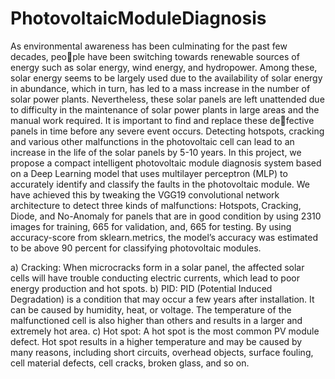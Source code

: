 # PhotovoltaicModuleDiagnosis

As environmental awareness has been culminating for the past few decades, people have been switching towards renewable sources of energy such as solar energy, wind energy, and hydropower. Among these, solar energy seems to be largely used due to the availability of solar energy in abundance, which in turn, has led to a mass increase in the number of solar power plants. Nevertheless, these solar panels are left unattended due to difficulty in the maintenance of solar power plants in large areas and the manual work required. It is important to find and replace these defective panels in time before any severe event occurs. Detecting hotspots, cracking and various other malfunctions in the photovoltaic cell can lead to an increase in the life of the solar panels by 5-10 years. In this project, we propose a compact intelligent photovoltaic module diagnosis system based on a Deep Learning model that uses multilayer perceptron (MLP) to accurately identify and classify the faults in the photovoltaic module. We have achieved this by tweaking the VGG19 convolutional network architecture to detect three kinds of malfunctions: Hotspots, Cracking, Diode, and No-Anomaly for panels that are in good condition by using 2310 images for training, 665 for validation, and, 665 for testing. By using accuracy-score from sklearn.metrics, the model’s accuracy was estimated to be above 90 percent for classifying photovoltaic modules.

a) Cracking: When microcracks form in a solar panel, the affected solar cells will have trouble conducting electric currents, which lead to poor energy production and hot spots.
b) PID: PID (Potential Induced Degradation) is a condition that may occur a few years after installation. It can be caused by humidity, heat, or voltage. The temperature of the malfunctioned cell is 
also higher than others and results in a larger and extremely hot area.
c) Hot spot: A hot spot is the most common PV module defect. Hot spot results in a higher temperature and may be caused by many reasons, including short circuits, overhead objects, surface 
fouling, cell material defects, cell cracks, broken glass, and so on.

